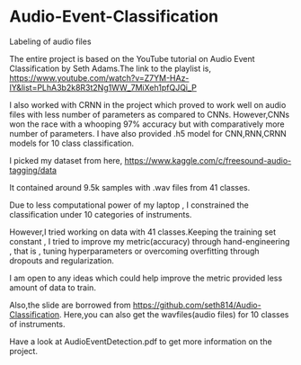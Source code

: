 # Audio-Event-Classification

Labeling of audio files

The entire project is based on the YouTube tutorial on Audio Event Classification by Seth Adams.The link to the playlist is,
https://www.youtube.com/watch?v=Z7YM-HAz-IY&list=PLhA3b2k8R3t2Ng1WW_7MiXeh1pfQJQi_P

I also worked with CRNN in the project which proved to work well on audio files with less number of parameters as compared to CNNs.
However,CNNs won the race with a whooping 97% accuracy but with comparatively more number of parameters.
I have also provided .h5 model for CNN,RNN,CRNN models for 10 class classification.

I picked my dataset from here,
https://www.kaggle.com/c/freesound-audio-tagging/data

It contained around 9.5k samples with .wav files from 41 classes.

Due to less computational power of my laptop , I constrained the classification under 10 categories of instruments.

However,I tried working on data with 41 classes.Keeping the training set constant , I tried to improve my metric(accuracy) through hand-engineering , that is , tuning hyperparameters or overcoming overfitting through dropouts and regularization.

I am open to any ideas which could help improve the metric provided less amount of data to train.

Also,the slide are borrowed from https://github.com/seth814/Audio-Classification.
Here,you can also get the wavfiles(audio files) for 10 classes of instruments.

Have a look at AudioEventDetection.pdf to get more information on the project.
